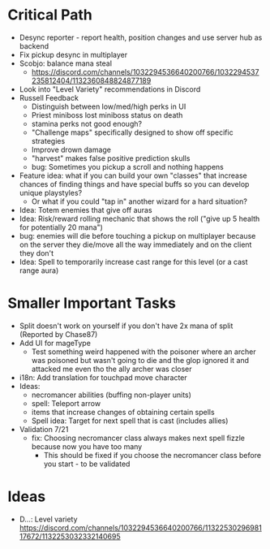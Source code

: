 # Critical Path
- Desync reporter - report health, position changes and use server hub as backend
- Fix pickup desync in multiplayer
- Scobjo: balance mana steal
    - https://discord.com/channels/1032294536640200766/1032294537235812404/1132360848824877189
- Look into "Level Variety" recommendations in Discord
- Russell Feedback
    - Distinguish between low/med/high perks in UI
    - Priest miniboss lost miniboss status on death
    - stamina perks not good enough?
    - "Challenge maps" specifically designed to show off specific strategies
    - Improve drown damage
    - "harvest" makes false positive prediction skulls
    - bug: Sometimes you pickup a scroll and nothing happens
- Feature idea: what if you can build your own "classes" that increase chances of finding things and have special buffs so you can develop unique playstyles?
    - Or what if you could "tap in" another wizard for a hard situation?
- Idea: Totem enemies that give off auras
- Idea: Risk/reward rolling mechanic that shows the roll ("give up 5 health for potentially 20 mana")
- bug: enemies will die before touching a pickup on multiplayer because on the server they die/move all the way immediately and on the client they don't
- Idea: Spell to temporarily increase cast range for this level (or a cast range aura)


# Smaller Important Tasks
- Split doesn't work on yourself if you don't have 2x mana of split (Reported by Chase87)
- Add UI for mageType
    - Test something weird happened with the poisoner where an archer was poisoned but wasn't going to die and the glop ignored it and attacked me even tho the ally archer was closer
- i18n: Add translation for touchpad move character
- Ideas:
    - necromancer abilities (buffing non-player units)
    - spell: Teleport arrow
    - items that increase changes of obtaining certain spells
    - Spell idea: Target for next spell that is cast (includes allies)
- Validation 7/21
    - fix: Choosing necromancer class always makes next spell fizzle because now you have too many
        - This should be fixed if you choose the necromancer class before you start - to be validated


# Ideas
- D...: Level variety https://discord.com/channels/1032294536640200766/1132253029698117672/1132253032332140695